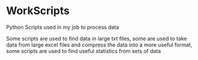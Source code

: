 # WorkScripts
Python Scripts used in my job to process data

Some scripts are used to find data in large txt files, some are used to take data from large excel files and compress the data into a more useful format, 
some scripts are used to find useful statistics from sets of data
